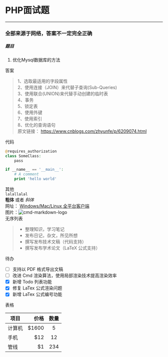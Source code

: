 # PHP面试题

------

### 全部来源于网络，答案不一定完全正确

##### 题目

1. 优化Mysql数据库的方法



 

答案
> 1、选取最适用的字段属性    
2、使用连接（JOIN）来代替子查询(Sub-Queries)  
3、使用联合(UNION)来代替手动创建的临时表  
4、事务  
5、锁定表  
6、使用外键   
7、使用索引  
8、优化的查询语句  
原文链接： https://www.cnblogs.com/zhyunfe/p/6209074.html  



代码
```php
@requires_authorization
class SomeClass:
    pass

if __name__ == '__main__':
    # A comment
    print 'hello world'
```


其他  
<code>lalallalal</code>  
**粗体** 或者 *斜体*  
网址： [Windows/Mac/Linux 全平台客户端](https://www.zybuluo.com/cmd/)  
图片：![cmd-markdown-logo](https://www.zybuluo.com/static/img/logo.png)  
无序列表
> * 整理知识，学习笔记
> * 发布日记，杂文，所见所想
> * 撰写发布技术文稿（代码支持）
> * 撰写发布学术论文（LaTeX 公式支持）

待办
- [ ] 支持以 PDF 格式导出文稿
- [ ] 改进 Cmd 渲染算法，使用局部渲染技术提高渲染效率
- [x] 新增 Todo 列表功能
- [x] 修复 LaTex 公式渲染问题
- [x] 新增 LaTex 公式编号功能

表格

| 项目        | 价格   |  数量  |
| --------   | -----:  | :----:  |
| 计算机     | \$1600 |   5     |
| 手机        |   \$12   |   12   |
| 管线        |    \$1    |  234  |
